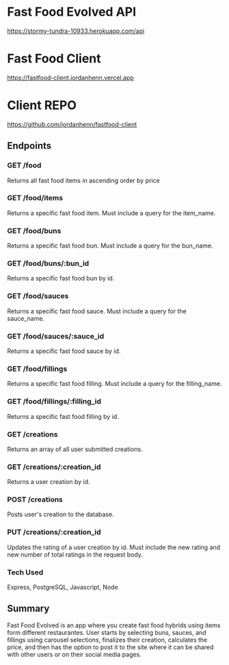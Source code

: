 # Fast Food Evolved API
https://stormy-tundra-10933.herokuapp.com/api

# Fast Food Client
https://fastfood-client.jordanhenn.vercel.app

# Client REPO
https://github.com/jordanhenn/fastfood-client

## Endpoints

### GET /food
Returns all fast food items in ascending order by price

### GET /food/items
Returns a specific fast food item. Must include a query for the item_name. 

### GET /food/buns
Returns a specific fast food bun. Must include a query for the bun_name. 

### GET /food/buns/:bun_id
Returns a specific fast food bun by id.

### GET /food/sauces
Returns a specific fast food sauce. Must include a query for the sauce_name. 

### GET /food/sauces/:sauce_id
Returns a specific fast food sauce by id. 

### GET /food/fillings
Returns a specific fast food filling. Must include a query for the filling_name. 

### GET /food/fillings/:filling_id
Returns a specific fast food filling by id. 

### GET /creations
Returns an array of all user submitted creations.

### GET /creations/:creation_id
Returns a user creation by id. 

### POST /creations
Posts user's creation to the database. 

### PUT /creations/:creation_id
Updates the rating of a user creation by id. Must include the new rating and new number of total ratings in the request body. 

### Tech Used
Express, PostgreSQL, Javascript, Node

## Summary
Fast Food Evolved is an app where you create fast food hybrids using items form different restaurantes. User starts by selecting buns, sauces, and fillings using carousel selections, finalizes their creation, calculates the price, and then has the option to post it to the site where it can be shared with other users or on their social media pages. 